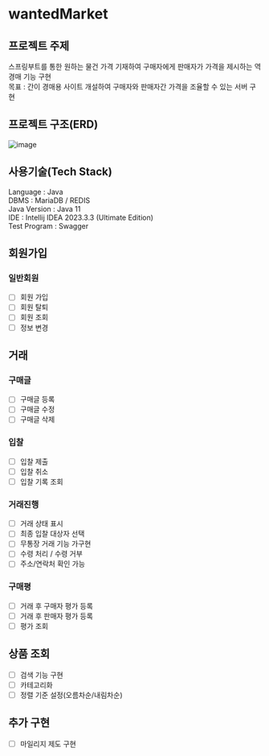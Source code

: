# wantedMarket
## 프로젝트 주제
스프링부트를 통한 원하는 물건 가격 기재하여 구매자에게 판매자가 가격을 제시하는 역경매 기능 구현   
목표 : 간이 경매용 사이트 개설하여 구매자와 판매자간 가격을 조율할 수 있는 서버 구현

## 프로젝트 구조(ERD)
![image](https://github.com/gopythor/wantedMarket/assets/94863168/b1cd5f7e-2e42-4716-99ed-b44aa29226ef)



## 사용기술(Tech Stack)
Language : Java  
DBMS : MariaDB / REDIS   
Java Version : Java 11     
IDE : Intellij IDEA 2023.3.3 (Ultimate Edition)  
Test Program : Swagger

## 회원가입
### 일반회원
- [ ] 회원 가입
- [ ] 회원 탈퇴
- [ ] 회원 조회
- [ ] 정보 변경

## 거래
### 구매글
- [ ] 구매글 등록
- [ ] 구매글 수정
- [ ] 구매글 삭제

### 입찰
- [ ] 입찰 제출
- [ ] 입찰 취소
- [ ] 입찰 기록 조회

### 거래진행
- [ ] 거래 상태 표시
- [ ] 최종 입찰 대상자 선택
- [ ] 무통장 거래 기능 가구현
- [ ] 수령 처리 / 수령 거부
- [ ] 주소/연락처 확인 가능

### 구매평 
- [ ] 거래 후 구매자 평가 등록
- [ ] 거래 후 판매자 평가 등록
- [ ] 평가 조회

## 상품 조회
- [ ] 검색 기능 구현
- [ ] 카테고리화
- [ ] 정렬 기준 설정(오름차순/내림차순)

## 추가 구현
- [ ] 마일리지 제도 구현
